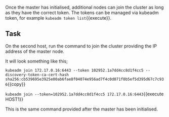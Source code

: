 Once the master has initialised, additional nodes can join the cluster as long as they have the correct token. The tokens can be managed via kubeadm token, for example `kubeadm token list`{{execute}}.

## Task

On the second host, run the command to join the cluster providing the IP address of the master node.

It will look something like this;

`kubeadm join 172.17.0.16:6443 --token 102952.1a7dd4cc8d1f4cc5 --discovery-token-ca-cert-hash sha256:cb539695e3925e00ab6fae8f04074e956ad7f4c0d071f0b5ef5d395d67c7c936`{{copy}}

`kubeadm join --token=102952.1a7dd4cc8d1f4cc5 172.17.0.16:6443`{{execute HOST1}}

This is the same command provided after the master has been initialised.

<!-- The --discovery-token-unsafe-skip-ca-verification tag is used to bypass the Discovery Token verification. As this token is generated dynamically, we couldn't include it within the steps. When in production, use the token provided by kubeadm init. -->